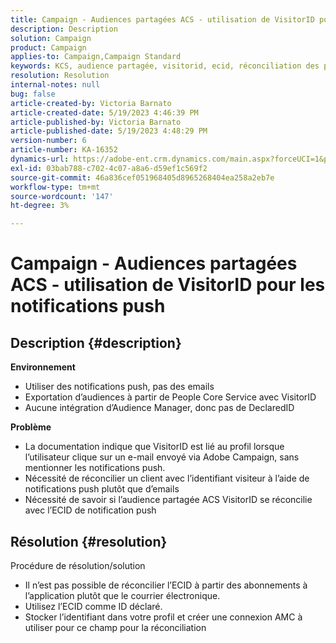 ```yaml
---
title: Campaign - Audiences partagées ACS - utilisation de VisitorID pour les notifications push
description: Description
solution: Campaign
product: Campaign
applies-to: Campaign,Campaign Standard
keywords: KCS, audience partagée, visitorid, ecid, réconciliation des profils, notifications push
resolution: Resolution
internal-notes: null
bug: false
article-created-by: Victoria Barnato
article-created-date: 5/19/2023 4:46:39 PM
article-published-by: Victoria Barnato
article-published-date: 5/19/2023 4:48:29 PM
version-number: 6
article-number: KA-16352
dynamics-url: https://adobe-ent.crm.dynamics.com/main.aspx?forceUCI=1&pagetype=entityrecord&etn=knowledgearticle&id=1cdaedb3-64f6-ed11-8848-6045bd0065b6
exl-id: 03bab788-c702-4c07-a8a6-d59ef1c569f2
source-git-commit: 46a836cef051968405d8965268404ea258a2eb7e
workflow-type: tm+mt
source-wordcount: '147'
ht-degree: 3%

---
```


# Campaign - Audiences partagées ACS - utilisation de VisitorID pour les notifications push

## Description {#description}

<b>Environnement</b>
- Utiliser des notifications push, pas des emails
- Exportation d’audiences à partir de People Core Service avec VisitorID
- Aucune intégration d’Audience Manager, donc pas de DeclaredID

<b>Problème</b>
- La documentation indique que VisitorID est lié au profil lorsque l’utilisateur clique sur un e-mail envoyé via Adobe Campaign, sans mentionner les notifications push.
- Nécessité de réconcilier un client avec l’identifiant visiteur à l’aide de notifications push plutôt que d’emails
- Nécessité de savoir si l’audience partagée ACS VisitorID se réconcilie avec l’ECID de notification push







## Résolution {#resolution}


Procédure de résolution/solution

- Il n’est pas possible de réconcilier l’ECID à partir des abonnements à l’application plutôt que le courrier électronique.
- Utilisez l’ECID comme ID déclaré.
- Stocker l’identifiant dans votre profil et créer une connexion AMC à utiliser pour ce champ pour la réconciliation
